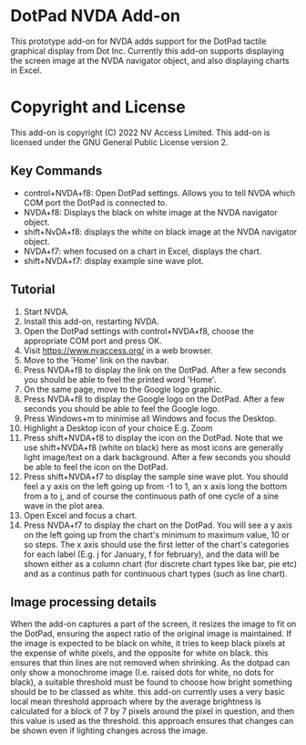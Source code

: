 # DotPad NVDA Add-on

This prototype add-on for NVDA adds support for the DotPad tactile graphical display from Dot Inc.
Currently this add-on supports displaying the screen image at the NVDA navigator object, and also displaying charts in Excel.

# Copyright and License
This add-on is copyright (C) 2022 NV Access Limited.
This add-on is licensed under the GNU General Public License version 2.

## Key Commands
* control+NVDA+f8: Open DotPad settings. Allows you to tell NVDA which COM port the DotPad is connected to.
* NVDA+f8: Displays the black on white image at the NVDA navigator object.
* shift+NvDA+f8: displays the white on black image at the NVDA navigator object.
* NVDA+f7: when focused on a chart in Excel, displays the chart.
* shift+NVDA+f7: display example sine wave plot. 

## Tutorial
1. Start NVDA.
2. Install this add-on, restarting NVDA.
3. Open the DotPad settings with control+NVDA+f8, choose the appropriate COM port and press OK.
4. Visit https://www.nvaccess.org/ in a web browser.
5. Move to the 'Home' link on the navbar.
6. Press NVDA+f8 to display the link on the DotPad. After a few seconds you should be able to feel the printed word 'Home'.
7. On the same page, move to the Google logo graphic.
8. Press NVDA+f8 to display the Google logo on the DotPad. After a few seconds you should be able to feel the Google logo.
9. Press Windows+m to minimise all Windows and focus the Desktop.
10. Highlight a Desktop icon of your choice E.g. Zoom
11. Press shift+NVDA+f8 to display the icon on the DotPad. Note that we use shift+NVDA+f8 (white on black) here as most icons are generally light image/text on a dark background. After a few seconds you should be able to feel the icon on the DotPad.
12. Press shift+NVDA+f7 to display the sample sine wave plot. You should feel a y axis on the left going up from -1 to 1, an x axis long the bottom from a to j, and of course the continuous path of one cycle of a sine wave in the plot area.
13. Open Excel and focus a chart.
14. Press NVDA+f7 to display the chart on the DotPad. You will see a y axis on the left going up from the chart's minimum to maximum value, 10 or so steps. The x axis should use the first letter of the chart's categories for each label (E.g. j for January, f for february), and the data will be shown either as a column chart (for discrete chart types like bar, pie etc) and as a continus path for continuous chart types (such as line chart).

## Image processing details
When the add-on captures a part of the screen, it resizes the image to fit on the DotPad, ensuring the aspect ratio of the original image is maintained.
If the image is expected to be black on white, it tries to keep black pixels at the expense of white pixels, and the opposite for white on black. this ensures that thin lines are not removed when shrinking. 
As the dotpad can only show a monochrome image (I.e. raised dots for white, no dots for black), a suitable threshold must be found to choose how bright something should be to be classed as white. this add-on currently uses a very basic local mean threshold approach where by the average brightness is calculated for  a  block of 7 by 7  pixels around the pixel in question, and then this value is used as the threshold. this approach ensures that changes can be shown even if lighting changes across the image.
